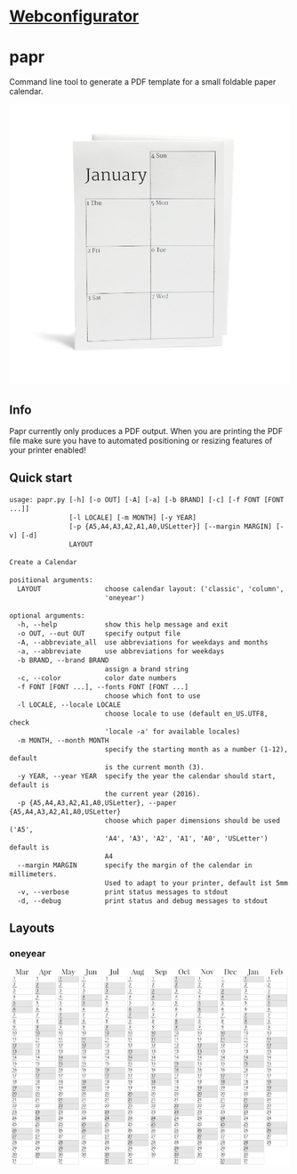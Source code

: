 # [Webconfigurator](http://Calendar.MapOfTea.com/)

# papr

Command line tool to generate a PDF template for a small foldable paper calendar.

![ScreenShot](demo.jpg)

## Info

Papr currently only produces a PDF output. When you are printing the PDF file make sure you have to automated positioning or resizing features of your printer enabled!

## Quick start

    usage: papr.py [-h] [-o OUT] [-A] [-a] [-b BRAND] [-c] [-f FONT [FONT ...]]
                   [-l LOCALE] [-m MONTH] [-y YEAR]
                   [-p {A5,A4,A3,A2,A1,A0,USLetter}] [--margin MARGIN] [-v] [-d]
                   LAYOUT

    Create a Calendar

    positional arguments:
      LAYOUT                choose calendar layout: ('classic', 'column',
                            'oneyear')

    optional arguments:
      -h, --help            show this help message and exit
      -o OUT, --out OUT     specify output file
      -A, --abbreviate_all  use abbreviations for weekdays and months
      -a, --abbreviate      use abbreviations for weekdays
      -b BRAND, --brand BRAND
                            assign a brand string
      -c, --color           color date numbers
      -f FONT [FONT ...], --fonts FONT [FONT ...]
                            choose which font to use
      -l LOCALE, --locale LOCALE
                            choose locale to use (default en_US.UTF8, check
                            'locale -a' for available locales)
      -m MONTH, --month MONTH
                            specify the starting month as a number (1-12), default
                            is the current month (3).
      -y YEAR, --year YEAR  specify the year the calendar should start, default is
                            the current year (2016).
      -p {A5,A4,A3,A2,A1,A0,USLetter}, --paper {A5,A4,A3,A2,A1,A0,USLetter}
                            choose which paper dimensions should be used ('A5',
                            'A4', 'A3', 'A2', 'A1', 'A0', 'USLetter') default is
                            A4
      --margin MARGIN       specify the margin of the calendar in millimeters.
                            Used to adapt to your printer, default ist 5mm
      -v, --verbose         print status messages to stdout
      -d, --debug           print status and debug messages to stdout

## Layouts

### oneyear
![ScreenShot](oneyear_layout.png)
